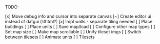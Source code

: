 TODO:

[x] Move debug info and cursor into separate canvas
[~] Create editor ui instead of datgui (lithtml?)
[x] Impl walls - separate tiling needed
[ ] Place buildings
[ ] Place units
[ ] Save map/load
[ ] Configure other map types
[ ] Set map size
[ ] Make map scrollable
[ ] Unify tileset imgs
[ ] Switch between tilesets
[ ] Animate units
[ ] Tilesets
